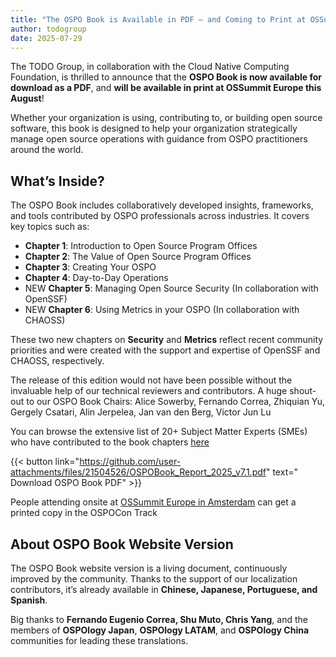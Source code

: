 ```yaml
---
title: "The OSPO Book is Available in PDF – and Coming to Print at OSSummit Europe"
author: todogroup
date: 2025-07-29
---
```


The TODO Group, in collaboration with the Cloud Native Computing Foundation, is thrilled to announce that the **OSPO Book is now available for download as a PDF**, and **will be available in print at OSSummit Europe this August**!

Whether your organization is using, contributing to, or building open source software, this book is designed to help your organization strategically manage open source operations with guidance from OSPO practitioners around the world.

## What’s Inside?

The OSPO Book includes collaboratively developed insights, frameworks, and tools contributed by OSPO professionals across industries. It covers key topics such as:

- **Chapter 1**: Introduction to Open Source Program Offices  
- **Chapter 2**: The Value of Open Source Program Offices  
- **Chapter 3**: Creating Your OSPO  
- **Chapter 4**: Day-to-Day Operations  
- NEW **Chapter 5**: Managing Open Source Security (In collaboration with OpenSSF)
- NEW **Chapter 6**: Using Metrics in your OSPO (In collaboration with CHAOSS)

These two new chapters on **Security** and **Metrics** reflect recent community priorities and were created with the support and expertise of OpenSSF and CHAOSS, respectively.

The release of this edition would not have been possible without the invaluable help of our technical reviewers and contributors. A huge shout-out to our OSPO Book Chairs: Alice Sowerby, Fernando Correa, Zhiquian Yu, Gergely Csatari, Alin Jerpelea, Jan van den Berg, Victor Jun Lu

You can browse the extensive list of 20+ Subject Matter Experts (SMEs) who have contributed to the book chapters [here](https://ospobook.todogroup.org/07-chapter/)

{{< button link="https://github.com/user-attachments/files/21504526/OSPOBook_Report_2025_v7.1.pdf" text=" Download OSPO Book PDF" >}}

People attending onsite at [OSSummit Europe in Amsterdam](https://events.linuxfoundation.org/open-source-summit-europe/) can get a printed copy in the OSPOCon Track

## About OSPO Book Website Version

The OSPO Book website version is a living document, continuously improved by the community. Thanks to the support of our localization contributors, it’s already available in **Chinese, Japanese, Portuguese, and Spanish**.

Big thanks to **Fernando Eugenio Correa, Shu Muto, Chris Yang**, and the members of **OSPOlogy Japan**, **OSPOlogy LATAM**, and **OSPOlogy China** communities for leading these translations.
